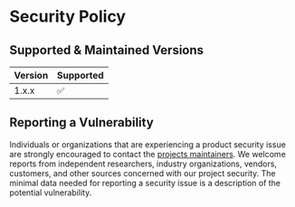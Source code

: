 # Security Policy

## Supported & Maintained Versions

| Version | Supported          |
| ------- | ------------------ |
| 1.x.x   | :white_check_mark: |

## Reporting a Vulnerability

Individuals or organizations that are experiencing a product security issue are strongly encouraged to contact the [projects maintainers](mailto:app-sec@nchain.com). 
We welcome reports from independent researchers, industry organizations, vendors, customers, and other sources concerned with our project security. 
The minimal data needed for reporting a security issue is a description of the potential vulnerability.
